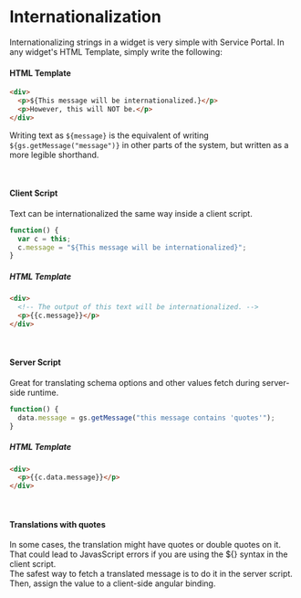 # Internationalization
Internationalizing strings in a widget is very simple with Service Portal. In any widget's HTML Template, simply write the following:

#### HTML Template
```html
<div>
  <p>${This message will be internationalized.}</p>
  <p>However, this will NOT be.</p>
</div>
```
Writing text as ``${message}`` is the equivalent of writing ``${gs.getMessage("message")}`` in other parts of the system, but written as a more legible shorthand.

<br/>

#### Client Script
Text can be internationalized the same way inside a client script.
```javascript
function() {
  var c = this;
  c.message = "${This message will be internationalized}";
}
```

##### HTML Template
```html
<div>
  <!-- The output of this text will be internationalized. -->
  <p>{{c.message}}</p>
</div>
```

<br/>

#### Server Script

Great for translating schema options and other values fetch during server-side runtime. 

```javascript
function() {  
  data.message = gs.getMessage("this message contains 'quotes'");
}
```

##### HTML Template
```html
<div>  
  <p>{{c.data.message}}</p>
</div>
```

<br/>

#### Translations with quotes
In some cases, the translation might have quotes or double quotes on it. That could lead to JavasScript errors if you are using the ${} syntax in the client script.  
The safest way to fetch a translated message is to do it in the server script. 
Then, assign the value to a client-side angular binding.
